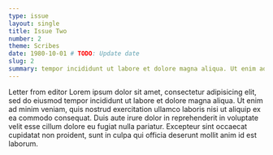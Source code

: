 ```yaml
---
type: issue
layout: single
title: Issue Two
number: 2
theme: Scribes 
date: 1980-10-01 # TODO: Update date
slug: 2
summary: tempor incididunt ut labore et dolore magna aliqua. Ut enim ad minim veniam, # TODO: Update summary
---
```


Letter from editor Lorem ipsum dolor sit amet, consectetur adipisicing elit, sed do eiusmod
tempor incididunt ut labore et dolore magna aliqua. Ut enim ad minim veniam,
quis nostrud exercitation ullamco laboris nisi ut aliquip ex ea commodo
consequat. Duis aute irure dolor in reprehenderit in voluptate velit esse
cillum dolore eu fugiat nulla pariatur. Excepteur sint occaecat cupidatat non
proident, sunt in culpa qui officia deserunt mollit anim id est laborum.